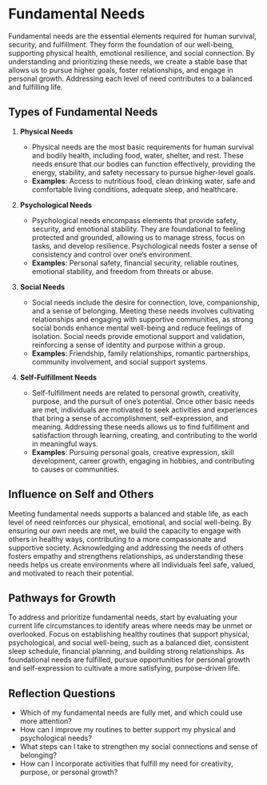 # Fundamental Needs

Fundamental needs are the essential elements required for human survival, security, and fulfillment. They form the foundation of our well-being, supporting physical health, emotional resilience, and social connection. By understanding and prioritizing these needs, we create a stable base that allows us to pursue higher goals, foster relationships, and engage in personal growth. Addressing each level of need contributes to a balanced and fulfilling life.

## Types of Fundamental Needs

1. **Physical Needs**
   - Physical needs are the most basic requirements for human survival and bodily health, including food, water, shelter, and rest. These needs ensure that our bodies can function effectively, providing the energy, stability, and safety necessary to pursue higher-level goals.
   - **Examples**: Access to nutritious food, clean drinking water, safe and comfortable living conditions, adequate sleep, and healthcare.

2. **Psychological Needs**
   - Psychological needs encompass elements that provide safety, security, and emotional stability. They are foundational to feeling protected and grounded, allowing us to manage stress, focus on tasks, and develop resilience. Psychological needs foster a sense of consistency and control over one’s environment.
   - **Examples**: Personal safety, financial security, reliable routines, emotional stability, and freedom from threats or abuse.

3. **Social Needs**
   - Social needs include the desire for connection, love, companionship, and a sense of belonging. Meeting these needs involves cultivating relationships and engaging with supportive communities, as strong social bonds enhance mental well-being and reduce feelings of isolation. Social needs provide emotional support and validation, reinforcing a sense of identity and purpose within a group.
   - **Examples**: Friendship, family relationships, romantic partnerships, community involvement, and social support systems.

4. **Self-Fulfillment Needs**
   - Self-fulfillment needs are related to personal growth, creativity, purpose, and the pursuit of one’s potential. Once other basic needs are met, individuals are motivated to seek activities and experiences that bring a sense of accomplishment, self-expression, and meaning. Addressing these needs allows us to find fulfillment and satisfaction through learning, creating, and contributing to the world in meaningful ways.
   - **Examples**: Pursuing personal goals, creative expression, skill development, career growth, engaging in hobbies, and contributing to causes or communities.

## Influence on Self and Others

Meeting fundamental needs supports a balanced and stable life, as each level of need reinforces our physical, emotional, and social well-being. By ensuring our own needs are met, we build the capacity to engage with others in healthy ways, contributing to a more compassionate and supportive society. Acknowledging and addressing the needs of others fosters empathy and strengthens relationships, as understanding these needs helps us create environments where all individuals feel safe, valued, and motivated to reach their potential.

## Pathways for Growth

To address and prioritize fundamental needs, start by evaluating your current life circumstances to identify areas where needs may be unmet or overlooked. Focus on establishing healthy routines that support physical, psychological, and social well-being, such as a balanced diet, consistent sleep schedule, financial planning, and building strong relationships. As foundational needs are fulfilled, pursue opportunities for personal growth and self-expression to cultivate a more satisfying, purpose-driven life.

## Reflection Questions

- Which of my fundamental needs are fully met, and which could use more attention?
- How can I improve my routines to better support my physical and psychological needs?
- What steps can I take to strengthen my social connections and sense of belonging?
- How can I incorporate activities that fulfill my need for creativity, purpose, or personal growth?

